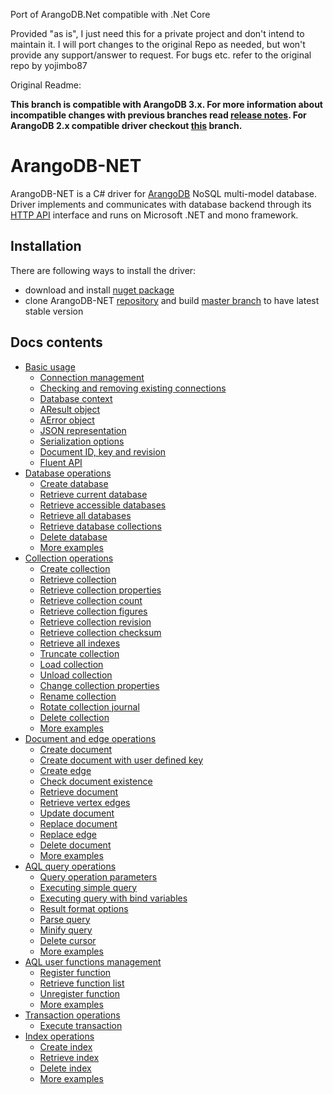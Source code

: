 Port of ArangoDB.Net compatible with .Net Core

Provided "as is", I just need this for a private project and don't intend to maintain it. I will port changes to the original Repo as needed, but won't provide any support/answer to request. For bugs etc. refer to the original repo by yojimbo87


Original Readme:

**This branch is compatible with ArangoDB 3.x. For more information about incompatible changes with previous branches read [release notes](https://docs.arangodb.com/devel/Manual/ReleaseNotes/UpgradingChanges30.html). For ArangoDB 2.x compatible driver checkout [this](https://github.com/yojimbo87/ArangoDB-NET/tree/2.x) branch.**

# ArangoDB-NET

ArangoDB-NET is a C# driver for [ArangoDB](https://www.arangodb.com/) NoSQL multi-model database. Driver implements and communicates with database backend through its [HTTP API](https://docs.arangodb.com/HttpApi/index.html) interface and runs on Microsoft .NET and mono framework.

## Installation

There are following ways to install the driver:

- download and install [nuget package](https://www.nuget.org/packages/ArangoDB-NET/)
- clone ArangoDB-NET [repository](https://github.com/yojimbo87/ArangoDB-NET) and build [master branch](https://github.com/yojimbo87/ArangoDB-NET/tree/master) to have latest stable version

## Docs contents

- [Basic usage](docs/BasicUsage.md)
  - [Connection management](docs/BasicUsage.md#connection-management)
  - [Checking and removing existing connections](docs/BasicUsage.md#checking-and-removing-existing-connections)
  - [Database context](docs/BasicUsage.md#database-context)
  - [AResult object](docs/BasicUsage.md#aresult-object)
  - [AError object](docs/BasicUsage.md#aerror-object)
  - [JSON representation](docs/BasicUsage.md#json-representation)
  - [Serialization options](docs/BasicUsage.md#serialization-options)
  - [Document ID, key and revision](docs/BasicUsage.md#document-id-key-and-revision)
  - [Fluent API](docs/BasicUsage.md#fluent-api)
- [Database operations](docs/DatabaseOperations.md)
  - [Create database](docs/DatabaseOperations.md#create-database)
  - [Retrieve current database](docs/DatabaseOperations.md#retrieve-current-database)
  - [Retrieve accessible databases](docs/DatabaseOperations.md#retrieve-accessible-databases)
  - [Retrieve all databases](docs/DatabaseOperations.md#retrieve-all-databases)
  - [Retrieve database collections](docs/DatabaseOperations.md#retrieve-database-collections)
  - [Delete database](docs/DatabaseOperations.md#delete-database)
  - [More examples](docs/DatabaseOperations.md#more-examples)
- [Collection operations](docs/CollectionOperations.md)
  - [Create collection](docs/CollectionOperations.md#create-collection)
  - [Retrieve collection](docs/CollectionOperations.md#retrieve-collection)
  - [Retrieve collection properties](docs/CollectionOperations.md#retrieve-collection-properties)
  - [Retrieve collection count](docs/CollectionOperations.md#retrieve-collection-count)
  - [Retrieve collection figures](docs/CollectionOperations.md#retrieve-collection-figures)
  - [Retrieve collection revision](docs/CollectionOperations.md#retrieve-collection-revision)
  - [Retrieve collection checksum](docs/CollectionOperations.md#retrieve-collection-checksum)
  - [Retrieve all indexes](docs/CollectionOperations.md#retrieve-all-indexes)
  - [Truncate collection](docs/CollectionOperations.md#truncate-collection)
  - [Load collection](docs/CollectionOperations.md#load-collection)
  - [Unload collection](docs/CollectionOperations.md#unload-collection)
  - [Change collection properties](docs/CollectionOperations.md#change-collection-properties)
  - [Rename collection](docs/CollectionOperations.md#rename-collection)
  - [Rotate collection journal](docs/CollectionOperations.md#rotate-collection-journal)
  - [Delete collection](docs/CollectionOperations.md#delete-collection)
  - [More examples](docs/CollectionOperations.md#more-examples)
- [Document and edge operations](docs/DocumentAndEdgeOperations.md)
  - [Create document](docs/DocumentAndEdgeOperations.md#create-document)
  - [Create document with user defined key](docs/DocumentAndEdgeOperations.md#create-document-with-user-defined-key)
  - [Create edge](docs/DocumentAndEdgeOperations.md#create-edge)
  - [Check document existence](docs/DocumentAndEdgeOperations.md#check-document-existence)
  - [Retrieve document](docs/DocumentAndEdgeOperations.md#retrieve-document)
  - [Retrieve vertex edges](docs/DocumentAndEdgeOperations.md#retrieve-vertex-edges)
  - [Update document](docs/DocumentAndEdgeOperations.md#update-document)
  - [Replace document](docs/DocumentAndEdgeOperations.md#replace-document)
  - [Replace edge](docs/DocumentAndEdgeOperations.md#replace-edge)
  - [Delete document](docs/DocumentAndEdgeOperations.md#delete-document)
  - [More examples](docs/DocumentAndEdgeOperations.md#more-examples)
- [AQL query operations](docs/QueryOperations.md)
  - [Query operation parameters](docs/QueryOperations.md#query-operation-parameters)
  - [Executing simple query](docs/QueryOperations.md#executing-simple-query)
  - [Executing query with bind variables](docs/QueryOperations.md#executing-query-with-bind-variables)
  - [Result format options](docs/QueryOperations.md#result-format-options)
  - [Parse query](docs/QueryOperations.md#parse-query)
  - [Minify query](docs/QueryOperations.md#minify-query)
  - [Delete cursor](docs/QueryOperations.md#delete-cursor)
  - [More examples](docs/QueryOperations.md#more-examples)
- [AQL user functions management](docs/FunctionOperations.md)
  - [Register function](docs/FunctionOperations.md#register-function)
  - [Retrieve function list](docs/FunctionOperations.md#retrieve-function-list)
  - [Unregister function](docs/FunctionOperations.md#unregister-function)
  - [More examples](docs/FunctionOperations.md#more-examples)
- [Transaction operations](docs/TransactionOperations.md)
  - [Execute transaction](docs/TransactionOperations.md#execute-transaction)
- [Index operations](docs/IndexOperations.md)
  - [Create index](docs/IndexOperations.md#create-index)
  - [Retrieve index](docs/IndexOperations.md#retrieve-index)
  - [Delete index](docs/IndexOperations.md#delete-index)
  - [More examples](docs/IndexOperations.md#more-examples)
